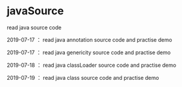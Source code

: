 # javaSource
read java source code

2019-07-17 ： read java annotation source code and practise demo

2019-07-17 ： read java genericity source code and practise demo

2019-07-18 ： read java classLoader source code and practise demo  

2019-07-19 ： read java class source code and practise demo 


